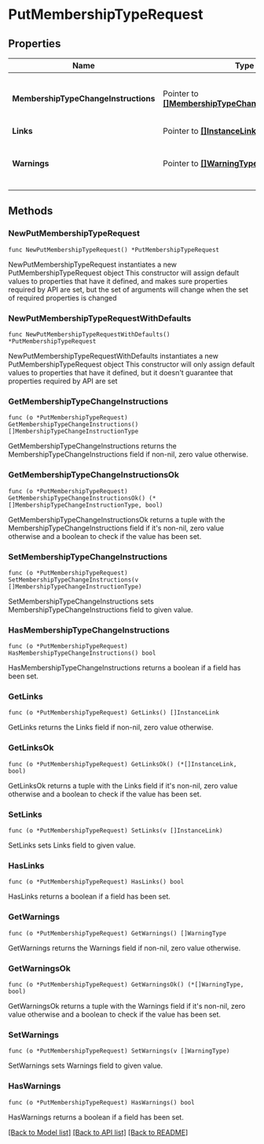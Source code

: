# PutMembershipTypeRequest

## Properties

Name | Type | Description | Notes
------------ | ------------- | ------------- | -------------
**MembershipTypeChangeInstructions** | Pointer to [**[]MembershipTypeChangeInstructionType**](MembershipTypeChangeInstructionType.md) | A collection of MembershipTypes with information that needs to be changed. | [optional] 
**Links** | Pointer to [**[]InstanceLink**](InstanceLink.md) |  | [optional] 
**Warnings** | Pointer to [**[]WarningType**](WarningType.md) | Used in conjunction with the Success element to define a business error. | [optional] 

## Methods

### NewPutMembershipTypeRequest

`func NewPutMembershipTypeRequest() *PutMembershipTypeRequest`

NewPutMembershipTypeRequest instantiates a new PutMembershipTypeRequest object
This constructor will assign default values to properties that have it defined,
and makes sure properties required by API are set, but the set of arguments
will change when the set of required properties is changed

### NewPutMembershipTypeRequestWithDefaults

`func NewPutMembershipTypeRequestWithDefaults() *PutMembershipTypeRequest`

NewPutMembershipTypeRequestWithDefaults instantiates a new PutMembershipTypeRequest object
This constructor will only assign default values to properties that have it defined,
but it doesn't guarantee that properties required by API are set

### GetMembershipTypeChangeInstructions

`func (o *PutMembershipTypeRequest) GetMembershipTypeChangeInstructions() []MembershipTypeChangeInstructionType`

GetMembershipTypeChangeInstructions returns the MembershipTypeChangeInstructions field if non-nil, zero value otherwise.

### GetMembershipTypeChangeInstructionsOk

`func (o *PutMembershipTypeRequest) GetMembershipTypeChangeInstructionsOk() (*[]MembershipTypeChangeInstructionType, bool)`

GetMembershipTypeChangeInstructionsOk returns a tuple with the MembershipTypeChangeInstructions field if it's non-nil, zero value otherwise
and a boolean to check if the value has been set.

### SetMembershipTypeChangeInstructions

`func (o *PutMembershipTypeRequest) SetMembershipTypeChangeInstructions(v []MembershipTypeChangeInstructionType)`

SetMembershipTypeChangeInstructions sets MembershipTypeChangeInstructions field to given value.

### HasMembershipTypeChangeInstructions

`func (o *PutMembershipTypeRequest) HasMembershipTypeChangeInstructions() bool`

HasMembershipTypeChangeInstructions returns a boolean if a field has been set.

### GetLinks

`func (o *PutMembershipTypeRequest) GetLinks() []InstanceLink`

GetLinks returns the Links field if non-nil, zero value otherwise.

### GetLinksOk

`func (o *PutMembershipTypeRequest) GetLinksOk() (*[]InstanceLink, bool)`

GetLinksOk returns a tuple with the Links field if it's non-nil, zero value otherwise
and a boolean to check if the value has been set.

### SetLinks

`func (o *PutMembershipTypeRequest) SetLinks(v []InstanceLink)`

SetLinks sets Links field to given value.

### HasLinks

`func (o *PutMembershipTypeRequest) HasLinks() bool`

HasLinks returns a boolean if a field has been set.

### GetWarnings

`func (o *PutMembershipTypeRequest) GetWarnings() []WarningType`

GetWarnings returns the Warnings field if non-nil, zero value otherwise.

### GetWarningsOk

`func (o *PutMembershipTypeRequest) GetWarningsOk() (*[]WarningType, bool)`

GetWarningsOk returns a tuple with the Warnings field if it's non-nil, zero value otherwise
and a boolean to check if the value has been set.

### SetWarnings

`func (o *PutMembershipTypeRequest) SetWarnings(v []WarningType)`

SetWarnings sets Warnings field to given value.

### HasWarnings

`func (o *PutMembershipTypeRequest) HasWarnings() bool`

HasWarnings returns a boolean if a field has been set.


[[Back to Model list]](../README.md#documentation-for-models) [[Back to API list]](../README.md#documentation-for-api-endpoints) [[Back to README]](../README.md)


